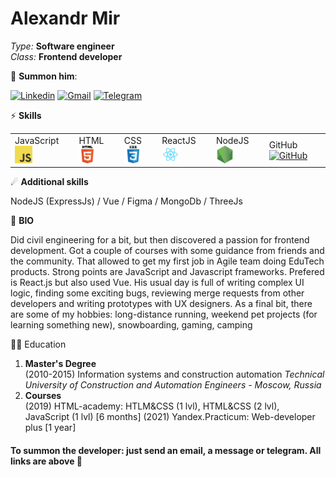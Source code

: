 # Alexandr Mir 
*Type:* **Software engineer** <br/>
*Class:* **Frontend developer**

🧙 **Summon him**:<br/>

[![Linkedin](https://img.shields.io/static/v1?label=&message=Linkedin&color=0E7FBF&&&style=flat&logo=linkedin&logoColor=white)](https://www.linkedin.com/in/https://www.linkedin.com/in/xelarim/)
[![Gmail](https://img.shields.io/static/v1?label=Gmail&labelColor=EA0008&message=totfront@gmail.com&color=555555&style=flat&logo=gmail&logoColor=white)](mailto:totfront@gmail.com)
[![Telegram](https://img.shields.io/static/v1?label=&message=Telegram&color=0E7FBF&&&style=flat&logo=telegram&logoColor=white)](https://t.me/xelarim)

⚡ **Skills**<br/>

<table>
    <tbody>
        <tr>
            <td>JavaScript <a href="#"><img alt="JavaScript" title="JavaScript" height="28px"
                        src="https://raw.githubusercontent.com/github/explore/80688e429a7d4ef2fca1e82350fe8e3517d3494d/topics/javascript/javascript.png" /></a>
            </td>
            <td>HTML <a href="#"><img alt="HTML5" title="HTML5" height="28px"
                        src="https://raw.githubusercontent.com/github/explore/80688e429a7d4ef2fca1e82350fe8e3517d3494d/topics/html/html.png" /></a>
            </td>
            <td>CSS <a href="#"><img alt="CSS3" title="CSS3" height="28px"
                        src="https://raw.githubusercontent.com/github/explore/80688e429a7d4ef2fca1e82350fe8e3517d3494d/topics/css/css.png" /></a>
            </td>
            <td>ReactJS <a href="#"><img alt="React" title="React" height="28px"
                        src="https://raw.githubusercontent.com/github/explore/80688e429a7d4ef2fca1e82350fe8e3517d3494d/topics/react/react.png" /></a>
            </td>
             <td>NodeJS <a href="#"><img alt="NodeJS" title="NodeJS" height="28px"
                        src="https://raw.githubusercontent.com/github/explore/80688e429a7d4ef2fca1e82350fe8e3517d3494d/topics/nodejs/nodejs.png" /></a>
            </td>
            <td>GitHub <a href="#"><img alt="GitHub" title="GitHub" height="28px"
                        src="https://i.imgur.com/DZgetVv.png" /></a>
            </td>
        </tr>
    </tbody>
</table>

☄ **Additional skills**<br/>

NodeJS (ExpressJs) / Vue / Figma / MongoDb / ThreeJs 

📜 **BIO**<br/>

Did civil engineering for a bit, but then discovered a passion for frontend development. Got a couple of courses with some guidance from friends and the community. That allowed  to get my first job in Agile team doing EduTech products.
Strong points are JavaScript and Javascript frameworks. Prefered is React.js but also used Vue. His usual day is full of writing complex UI logic, finding some exciting bugs, reviewing merge requests from other developers and writing prototypes with UX designers.
As a final bit, there are some of my hobbies: long-distance running, weekend pet projects (for learning something new), snowboarding, gaming, camping

👨‍🎓 Education 

1. **Master's Degree**\
(2010-2015) Information systems and construction automation
*Technical University of Construction and Automation Engineers - Moscow, Russia*
2. **Courses**\
(2019) HTML-academy: HTLM&CSS (1 lvl), HTML&CSS (2 lvl), JavaScript (1 lvl) [6 months]
(2021) Yandex.Practicum: Web-developer plus [1 year]
  
#### To summon the developer: just send an email, a message or telegram. All links are above 🔼
